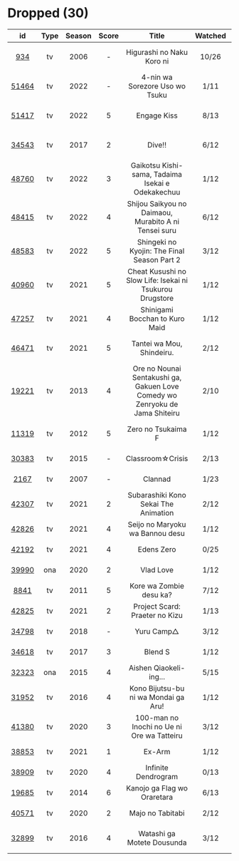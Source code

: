 # Dropped (30)

|                      id                      | Type | Season | Score |                                     Title                                    | Watched |    Updated   | Start Date |
| :------------------------------------------: | :--: | :----: | :---: | :--------------------------------------------------------------------------: | :-----: | :----------: | :--------: |
|   [934](https://myanimelist.net/anime/934)   |  tv  |  2006  |   -   |                           Higurashi no Naku Koro ni                          |  10/26  | 12 hours ago | 12/23/2022 |
| [51464](https://myanimelist.net/anime/51464) |  tv  |  2022  |   -   |                        4-nin wa Sorezore Uso wo Tsuku                        |   1/11  | 2 months ago | 10/16/2022 |
| [51417](https://myanimelist.net/anime/51417) |  tv  |  2022  |   5   |                                  Engage Kiss                                 |   8/13  | 2 months ago | 07/03/2022 |
| [34543](https://myanimelist.net/anime/34543) |  tv  |  2017  |   2   |                                    Dive!!                                    |   6/12  | 8 months ago | 05/03/2022 |
| [48760](https://myanimelist.net/anime/48760) |  tv  |  2022  |   3   |               Gaikotsu Kishi-sama, Tadaima Isekai e Odekakechuu              |   1/12  | 8 months ago | 04/12/2022 |
| [48415](https://myanimelist.net/anime/48415) |  tv  |  2022  |   4   |             Shijou Saikyou no Daimaou, Murabito A ni Tensei suru             |   6/12  | 7 months ago | 04/08/2022 |
| [48583](https://myanimelist.net/anime/48583) |  tv  |  2022  |   5   |                  Shingeki no Kyojin: The Final Season Part 2                 |   3/12  | 8 months ago | 01/28/2022 |
| [40960](https://myanimelist.net/anime/40960) |  tv  |  2021  |   5   |           Cheat Kusushi no Slow Life: Isekai ni Tsukurou Drugstore           |   1/12  |   Last year  | 07/08/2021 |
| [47257](https://myanimelist.net/anime/47257) |  tv  |  2021  |   4   |                        Shinigami Bocchan to Kuro Maid                        |   1/12  | 8 months ago | 07/05/2021 |
| [46471](https://myanimelist.net/anime/46471) |  tv  |  2021  |   5   |                           Tantei wa Mou, Shindeiru.                          |   2/12  | 8 months ago | 07/04/2021 |
| [19221](https://myanimelist.net/anime/19221) |  tv  |  2013  |   4   | Ore no Nounai Sentakushi ga, Gakuen Love Comedy wo Zenryoku de Jama Shiteiru |   2/10  |   Last year  | 06/20/2021 |
| [11319](https://myanimelist.net/anime/11319) |  tv  |  2012  |   5   |                              Zero no Tsukaima F                              |   1/12  | 8 months ago | 06/17/2021 |
| [30383](https://myanimelist.net/anime/30383) |  tv  |  2015  |   -   |                               Classroom☆Crisis                               |   2/13  |   Last year  | 06/07/2021 |
|  [2167](https://myanimelist.net/anime/2167)  |  tv  |  2007  |   -   |                                    Clannad                                   |   1/23  |   Last year  | 06/05/2021 |
| [42307](https://myanimelist.net/anime/42307) |  tv  |  2021  |   2   |                     Subarashiki Kono Sekai The Animation                     |   2/12  |   Last year  | 04/24/2021 |
| [42826](https://myanimelist.net/anime/42826) |  tv  |  2021  |   4   |                        Seijo no Maryoku wa Bannou desu                       |   1/12  |   Last year  | 04/07/2021 |
| [42192](https://myanimelist.net/anime/42192) |  tv  |  2021  |   4   |                                  Edens Zero                                  |   0/25  |   Last year  | 04/06/2021 |
| [39990](https://myanimelist.net/anime/39990) |  ona |  2020  |   2   |                                   Vlad Love                                  |   1/12  |   Last year  | 03/28/2021 |
|  [8841](https://myanimelist.net/anime/8841)  |  tv  |  2011  |   5   |                            Kore wa Zombie desu ka?                           |   7/12  |   Last year  | 01/12/2021 |
| [42825](https://myanimelist.net/anime/42825) |  tv  |  2021  |   2   |                        Project Scard: Praeter no Kizu                        |   1/13  |   Last year  | 01/09/2021 |
| [34798](https://myanimelist.net/anime/34798) |  tv  |  2018  |   -   |                                  Yuru Camp△                                  |   3/12  |   Last year  | 01/08/2021 |
| [34618](https://myanimelist.net/anime/34618) |  tv  |  2017  |   3   |                                    Blend S                                   |   1/12  |   Last year  | 01/06/2021 |
| [32323](https://myanimelist.net/anime/32323) |  ona |  2015  |   4   |                            Aishen Qiaokeli-ing...                            |   5/15  |   Last year  | 01/05/2021 |
| [31952](https://myanimelist.net/anime/31952) |  tv  |  2016  |   4   |                     Kono Bijutsu-bu ni wa Mondai ga Aru!                     |   1/12  |   Last year  |      -     |
| [41380](https://myanimelist.net/anime/41380) |  tv  |  2020  |   3   |                  100-man no Inochi no Ue ni Ore wa Tatteiru                  |   3/12  |   Last year  |      -     |
| [38853](https://myanimelist.net/anime/38853) |  tv  |  2021  |   1   |                                    Ex-Arm                                    |   1/12  |   Last year  |      -     |
| [38909](https://myanimelist.net/anime/38909) |  tv  |  2020  |   4   |                              Infinite Dendrogram                             |   0/13  |  2 years ago |      -     |
| [19685](https://myanimelist.net/anime/19685) |  tv  |  2014  |   6   |                          Kanojo ga Flag wo Oraretara                         |   6/13  |   Last year  |      -     |
| [40571](https://myanimelist.net/anime/40571) |  tv  |  2020  |   2   |                               Majo no Tabitabi                               |   2/12  |  2 years ago |      -     |
| [32899](https://myanimelist.net/anime/32899) |  tv  |  2016  |   4   |                          Watashi ga Motete Dousunda                          |   3/12  | 8 months ago |      -     |